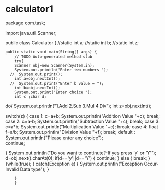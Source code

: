 # calculator1
package com.task;

import java.util.Scanner;

public class Calculator {
	//static int a;
	//static int b;
	//static int z;
	
	public static void main(String[] args) {
		// TODO Auto-generated method stub
        try{
		Scanner obj=new Scanner(System.in);
        System.out.println("Enter two numbers ");
      //  System.out.print();
        int a=obj.nextInt(); 
      //  System.out.print("Enter b value = ");
        int b=obj.nextInt();
        System.out.print("Enter choice ");
        int c ;char d;
        
  do{
		System.out.println("1.Add 2.Sub 3.Mul 4.Div");
		int z=obj.nextInt();

		
switch(z)
	    {
        case 1:
        	c=a+b;
        	System.out.println("Addition Value "+c);
        	break;
case 2:
        	c=a-b;
        	System.out.println("Subtraction Value "+c);
        	break;
        case 3:
        	c=a*b;
        	System.out.println("Multiplication Value "+c);
        	break;
        case 4:
        	float f=a/b;
        	System.out.println("Division Value "+f);
        	break;
        default :
        	System.out.println("Please enter any choice");  
        	continue;
        	
}
System.out.println("Do you want to continute?-If yes press 'y' or 'Y'");
d=obj.next().charAt(0);
if(d=='y'||d=='Y')
{
	continue;
}
else
{
	break;
}
    }while(true);
        }
        catch(Exception e)
        {
        	System.out.println("Exception Occur-Invalid Data type");
        }
		
        }
        }

        

   
	   
        
        


